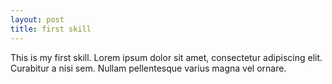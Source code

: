 ```yaml
---
layout: post
title: first skill
---
```


This is my first skill. 
Lorem ipsum dolor sit amet, consectetur adipiscing elit. Curabitur a nisi sem. Nullam pellentesque varius magna vel ornare. 
